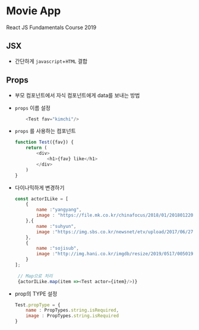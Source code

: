 # Movie App

React JS Fundamentals Course 2019

## JSX

- 간단하게 `javascript`+`HTML` 결합


## Props 
- 부모 컴포넌트에서 자식 컴포넌트에게 data를 보내는 방법

- `props` 이름 설정
    ~~~javascript
        <Test fav="kimchi"/>
    ~~~

- `props` 를 사용하는 컴포넌트  
    ~~~javascript
    function Test({fav}) {
        return (
            <div>
                <h1>{fav} like</h1>
            </div>
        )
    }
    ~~~

- 다이나믹하게 변경하기

    ~~~javascript
    const actorILike = [
        {
            name :"yangyang",
            image : "https://file.mk.co.kr/chinafocus/2018/01/201801220332181900666.jpg"
        },{
            name :"suhyun",
            image :"https://img.sbs.co.kr/newsnet/etv/upload/2017/06/27/30000573168_1280.jpg"
        },
        {
            name :"sojisub",
            image :"http://img.hani.co.kr/imgdb/resize/2019/0517/00501906_20190517.JPG"
        }
    ];
        
     // Map으로 처리   
     {actorILike.map(item =><Test actor={item}/>)}    
    ~~~

- prop의 TYPE 설정

    ~~~javascript
    Test.propType = {
        name : PropTypes.string.isRequired,
        image : PropTypes.string.isRequired
    }
    ~~~

